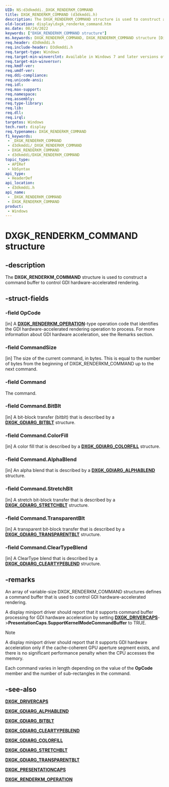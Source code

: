 ```yaml
---
UID: NS:d3dkmddi._DXGK_RENDERKM_COMMAND
title: DXGK_RENDERKM_COMMAND (d3dkmddi.h)
description: The DXGK_RENDERKM_COMMAND structure is used to construct a command buffer to control GDI hardware-accelerated rendering.
old-location: display\dxgk_renderkm_command.htm
ms.date: 08/24/2022
keywords: ["DXGK_RENDERKM_COMMAND structure"]
ms.keywords: DXGK_RENDERKM_COMMAND, DXGK_RENDERKM_COMMAND structure [Display Devices], DmStructs_b23578a5-ae81-42c8-95ce-3ba9b4691d57.xml, _DXGK_RENDERKM_COMMAND, d3dkmddi/DXGK_RENDERKM_COMMAND, display.dxgk_renderkm_command
req.header: d3dkmddi.h
req.include-header: D3dkmddi.h
req.target-type: Windows
req.target-min-winverclnt: Available in Windows 7 and later versions of the Windows operating systems.
req.target-min-winversvr: 
req.kmdf-ver: 
req.umdf-ver: 
req.ddi-compliance: 
req.unicode-ansi: 
req.idl: 
req.max-support: 
req.namespace: 
req.assembly: 
req.type-library: 
req.lib: 
req.dll: 
req.irql: 
targetos: Windows
tech.root: display
req.typenames: DXGK_RENDERKM_COMMAND
f1_keywords:
 - _DXGK_RENDERKM_COMMAND
 - d3dkmddi/_DXGK_RENDERKM_COMMAND
 - DXGK_RENDERKM_COMMAND
 - d3dkmddi/DXGK_RENDERKM_COMMAND
topic_type:
 - APIRef
 - kbSyntax
api_type:
 - HeaderDef
api_location:
 - d3dkmddi.h
api_name:
 - _DXGK_RENDERKM_COMMAND
 - DXGK_RENDERKM_COMMAND
product:
 - Windows
---
```


# DXGK_RENDERKM_COMMAND structure

## -description

The **DXGK_RENDERKM_COMMAND** structure is used to construct a command buffer to control GDI hardware-accelerated rendering.

## -struct-fields

### -field OpCode

[in] A [**DXGK_RENDERKM_OPERATION**](ne-d3dkmddi-_dxgk_renderkm_operation.md)-type operation code that identifies the GDI hardware-accelerated rendering operation to process. For more information about GDI hardware acceleration, see the Remarks section.

### -field CommandSize

[in] The size of the current command, in bytes. This is equal to the number of bytes from the beginning of DXGK_RENDERKM_COMMAND up to the next command.

### -field Command

The command.

### -field Command.BitBlt

[in] A bit-block transfer (bitblt) that is described by a [**DXGK_GDIARG_BITBLT**](ns-d3dkmddi-_dxgk_gdiarg_bitblt.md) structure.

### -field Command.ColorFill

[in] A color fill that is described by a [**DXGK_GDIARG_COLORFILL**](ns-d3dkmddi-_dxgk_gdiarg_colorfill.md) structure.

### -field Command.AlphaBlend

[in] An alpha blend that is described by a [**DXGK_GDIARG_ALPHABLEND**](ns-d3dkmddi-_dxgk_gdiarg_alphablend.md) structure.

### -field Command.StretchBlt

[in] A stretch bit-block transfer that is described by a [**DXGK_GDIARG_STRETCHBLT**](ns-d3dkmddi-_dxgk_gdiarg_stretchblt.md) structure.

### -field Command.TransparentBlt

[in] A transparent bit-block transfer that is described by a [**DXGK_GDIARG_TRANSPARENTBLT**](ns-d3dkmddi-_dxgk_gdiarg_transparentblt.md) structure.

### -field Command.ClearTypeBlend

[in] A ClearType blend that is described by a [**DXGK_GDIARG_CLEARTYPEBLEND**](ns-d3dkmddi-_dxgk_gdiarg_cleartypeblend.md) structure.

## -remarks

An array of variable-size DXGK_RENDERKM_COMMAND structures defines a command buffer that is used to control GDI hardware-accelerated rendering.

A display miniport driver should report that it supports command buffer processing for GDI hardware acceleration by setting [**DXGK_DRIVERCAPS**](ns-d3dkmddi-_dxgk_drivercaps.md)->**PresentationCaps**.**SupportKernelModeCommandBuffer** to TRUE.

> [!NOTE]
> A display miniport driver should report that it supports GDI hardware acceleration only if the cache-coherent GPU aperture segment exists, and there is no significant performance penalty when the CPU accesses the memory.

Each command varies in length depending on the value of the **OpCode** member and the number of sub-rectangles in the command.

## -see-also

[**DXGK_DRIVERCAPS**](ns-d3dkmddi-_dxgk_drivercaps.md)

[**DXGK_GDIARG_ALPHABLEND**](ns-d3dkmddi-_dxgk_gdiarg_alphablend.md)

[**DXGK_GDIARG_BITBLT**](ns-d3dkmddi-_dxgk_gdiarg_bitblt.md)

[**DXGK_GDIARG_CLEARTYPEBLEND**](ns-d3dkmddi-_dxgk_gdiarg_cleartypeblend.md)

[**DXGK_GDIARG_COLORFILL**](ns-d3dkmddi-_dxgk_gdiarg_colorfill.md)

[**DXGK_GDIARG_STRETCHBLT**](ns-d3dkmddi-_dxgk_gdiarg_stretchblt.md)

[**DXGK_GDIARG_TRANSPARENTBLT**](ns-d3dkmddi-_dxgk_gdiarg_transparentblt.md)

[**DXGK_PRESENTATIONCAPS**](ns-d3dkmddi-_dxgk_presentationcaps.md)

[**DXGK_RENDERKM_OPERATION**](ne-d3dkmddi-_dxgk_renderkm_operation.md)
